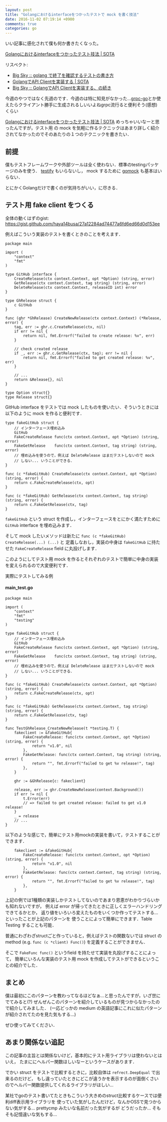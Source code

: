 ```yaml
---
layout: post
title: "Golangにおけるinterfaceをつかったテストで mock を書く技法"
date: 2016-11-02 07:19:14 +0900
comments: true
categories: go
---
```



いい記事に感化されて僕も何か書きたくなった。

[Golangにおけるinterfaceをつかったテスト技法 | SOTA](http://deeeet.com/writing/2016/10/25/go-interface-testing/)

リスペクト:

- [Big Sky :: golang で終了を確認するテストの書き方](http://mattn.kaoriya.net/software/lang/go/20161025113154.htm)
- [GolangでAPI Clientを実装する | SOTA](http://deeeet.com/writing/2016/11/01/go-api-client/)
- [Big Sky :: GolangでAPI Clientを実装する、の続き](http://mattn.kaoriya.net/software/lang/go/20161101151118.htm)

今週のやつではなく先週のです．今週のは特に知見がなかった...[grpc-go](https://github.com/grpc/grpc-go)とか使えたらクライアント勝手に生成されるしいいよねgrpc流行ると便利そう(感想) くらい

[Golangにおけるinterfaceをつかったテスト技法 | SOTA](http://deeeet.com/writing/2016/10/25/go-interface-testing/)
めっちゃいいなーと思ったんですが，テスト用 の mock を気軽に作るテクニックはあまり詳しく紹介されてなかったのでそのあたりの１つのテクニックを書きたい．

## 前提

僕もテストフレームワークや外部ツールは全く使わない．標準のtestingパッケージのみを使う．
[testify](https://github.com/stretchr/testify) もいらないし， mock するために [gomock](https://github.com/golang/mock) も基本はいらない．

とにかくGolangだけで書くのが気持ちがいい，に尽きる．

## テスト用 fake client をつくる

全体の動くはずのgist: https://gist.github.com/haya14busa/27a12284ad74477a6fd6ed66d0d153ee

例えばこういう実装のテストを書くときのことを考えます．

```
package main

import (
	"context"
	"fmt"
)

type GitHub interface {
	CreateRelease(ctx context.Context, opt *Option) (string, error)
	GetRelease(ctx context.Context, tag string) (string, error)
	DeleteRelease(ctx context.Context, releaseID int) error
}

type GhRelease struct {
	c GitHub
}

func (ghr *GhRelease) CreateNewRelease(ctx context.Context) (*Release, error) {
	tag, err := ghr.c.CreateRelease(ctx, nil)
	if err != nil {
		return nil, fmt.Errorf("failed to create release: %v", err)
	}

	// check created release
	if _, err := ghr.c.GetRelease(ctx, tag); err != nil {
		return nil, fmt.Errorf("failed to get created release: %v", err)
	}

	// ...
	return &Release{}, nil
}

type Option struct{}
type Release struct{}
```

GitHub interface をテストでは mock したものを使いたい．そういうときには以下のように mock を作ると便利です．

```
type fakeGitHub struct {
	// インターフェース埋め込み
	GitHub
	FakeCreateRelease func(ctx context.Context, opt *Option) (string, error)
	FakeGetRelease    func(ctx context.Context, tag string) (string, error)
	// 埋め込みを使うので，例えば DeleteRelease はまだテストしないので mock
	// しない... いうことができる．
}

func (c *fakeGitHub) CreateRelease(ctx context.Context, opt *Option) (string, error) {
	return c.FakeCreateRelease(ctx, opt)
}

func (c *fakeGitHub) GetRelease(ctx context.Context, tag string) (string, error) {
	return c.FakeGetRelease(ctx, tag)
}
```

`fakeGitHub` という struct を作成し，インターフェースをとにかく満たすために `GitHub`
interface を埋め込みます．

そして mock したいメソッドは新たに `func (c *fakeGitHub) CreateRelease(...) (...)` と
定義しなおし，実装の中身は `fakeGitHub` に持たせた `FakeCreateRelease` field に丸投げします．

このようにしてテスト用 mock を作るとそれぞれのテストで簡単に中身の実装を変えられるので大変便利です．

実際にテストしてみる例

#### main_test.go

```
package main

import (
	"context"
	"fmt"
	"testing"
)

type fakeGitHub struct {
	// インターフェース埋め込み
	GitHub
	FakeCreateRelease func(ctx context.Context, opt *Option) (string, error)
	FakeGetRelease    func(ctx context.Context, tag string) (string, error)
	// 埋め込みを使うので，例えば DeleteRelease はまだテストしないので mock
	// しない... いうことができる．
}

func (c *fakeGitHub) CreateRelease(ctx context.Context, opt *Option) (string, error) {
	return c.FakeCreateRelease(ctx, opt)
}

func (c *fakeGitHub) GetRelease(ctx context.Context, tag string) (string, error) {
	return c.FakeGetRelease(ctx, tag)
}

func TestGhRelease_CreateNewRelease(t *testing.T) {
	fakeclient := &fakeGitHub{
		FakeCreateRelease: func(ctx context.Context, opt *Option) (string, error) {
			return "v1.0", nil
		},
		FakeGetRelease: func(ctx context.Context, tag string) (string, error) {
			return "", fmt.Errorf("failed to get %v release!", tag)
		},
	}

	ghr := &GhRelease{c: fakeclient}

	release, err := ghr.CreateNewRelease(context.Background())
	if err != nil {
		t.Error(err)
		// => failed to get created release: failed to get v1.0 release!
	}
	_ = release
	// ...
}
```

以下のような感じで，簡単にテスト用mockの実装を書いて，テストすることができます．

```
	fakeclient := &fakeGitHub{
		FakeCreateRelease: func(ctx context.Context, opt *Option) (string, error) {
			return "v1.0", nil
		},
		FakeGetRelease: func(ctx context.Context, tag string) (string, error) {
			return "", fmt.Errorf("failed to get %v release!", tag)
		},
	}
```

上記の例では1種類の実装しかテストしてないのであまり恩恵がわかりづらいかも知れないですが，
例えば error が帰ってきたときに正しくエラーハンドリングできてるかとか，
返り値をいろいろ変えたものをいくつか作ってテストする...といったことが上記のパターンを
使うことによって簡単にできます．Table Testing することも可能．

普通にわざわざstructごと作っていると，例えばテストの関数ないでは struct の method (e.g. `func (c *client) Func()`)
を定義することができません．

そこで `FakeFunc func()` というfield を持たせて実装を丸投げすることによって，
簡単にいろんな実装のテスト用 mock を作成してテストができるということの紹介でした．

## まとめ

僕は最初にこのパターンを教わってなるほどなぁ...と思ったんですが，いざ世にでてみると(?)
ぜんぜんこのパターンを紹介しているものが見つからなかったので紹介してみました．
(一応どっかの medium の英語記事にこれに似たパターンが紹介されてたのを見た気もする...)

ぜひ使ってみてください．

## あまり関係ない追記

この記事の主旨とは関係ないけど，基本的にテスト用ライブラリは使わないとはいえ，
たまににヘルパー関数ほしいなーというケースがあります．

でかい struct をテストで比較するときに，比較自体は `refrect.DeepEqual` で出来るのだけど，
もし違っていたときにどこが違うかを表示するのが面倒くさいのでヘルパー関数提供してくれるライブラリがほしい...

某社でgoのテスト書いてたときもこういう大きめのstruct比較するケースでは便利diff表示用ライブラリを
使っていた気がしたんだけど，なんかOSSで見つからない気がする... prettycmp みたいな名前だった気がするが
どうだったか... そもそも記憶違いな気もする...
